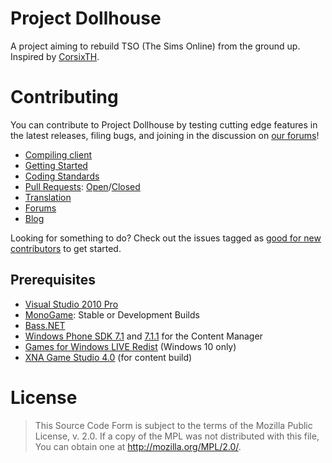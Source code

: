 # Project Dollhouse

A project aiming to rebuild TSO (The Sims Online) from the ground up. Inspired by [CorsixTH](https://github.com/CorsixTH).

# Contributing
You can contribute to Project Dollhouse by testing cutting edge features in the latest releases, filing bugs, and joining in the discussion on [our forums](http://forum.afr0games.com)!

* [Compiling client](http://forum.afr0games.com/index.php?threads/compiling-project-dollhouse-for-noobies.575/)
* [Getting Started](https://github.com/Afr0Games/Project-Dollhouse/wiki)
* [Coding Standards](https://github.com/Afr0Games/Project-Dollhouse/wiki/Coding-standards)
* [Pull Requests](https://github.com/Afr0Games/Project-Dollhouse/pulls): [Open](https://github.com/Afr0Games/Project-Dollhouse/pulls)/[Closed](https://github.com/Afr0Games/Project-Dollhouse/issues?q=is%3Apr+is%3Aclosed)
* [Translation](https://github.com/Afr0Games/the-sims-online-translation)
* [Forums](http://forum.afr0games.com)
* [Blog](http://afr0games.com)

Looking for something to do? Check out the issues tagged as [good for new contributors](https://github.com/Afr0Games/Project-Dollhouse/labels/good%20for%20new%20contributors) to get started.

## Prerequisites
* [Visual Studio 2010 Pro](https://www.visualstudio.com/en-US/products/visual-studio-professional-with-msdn-vs)
* [MonoGame](http://www.monogame.net): Stable or Development Builds
* [Bass.NET](http://www.un4seen.com/filez/4/Bass24.Net.zip)
* [Windows Phone SDK 7.1](http://go.microsoft.com/fwlink/?LinkID=226694) and [7.1.1](http://www.microsoft.com/en-us/download/details.aspx?id=29233) for the Content Manager
* [Games for Windows LIVE Redist](http://www.xbox.com/en-US/LIVE/PC/DownloadClient) (Windows 10 only)
* [XNA Game Studio 4.0](https://www.microsoft.com/en-us/download/details.aspx?id=23714) (for content build)

# License
> This Source Code Form is subject to the terms of the Mozilla Public License, v. 2.0.
> If a copy of the MPL was not distributed with this file, You can obtain one at
> http://mozilla.org/MPL/2.0/.
